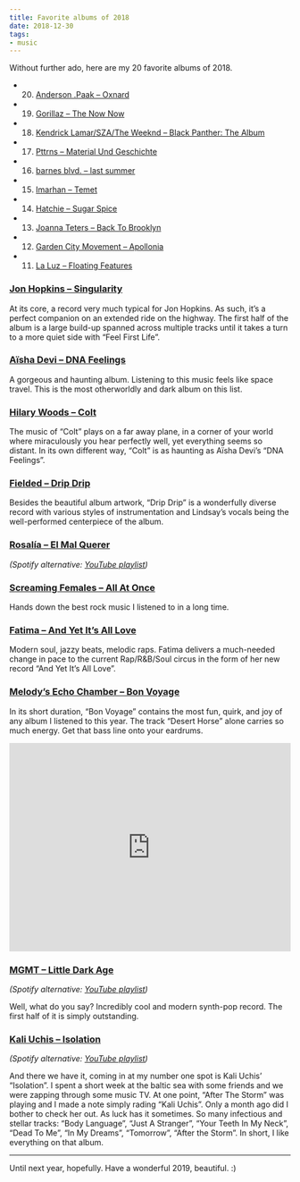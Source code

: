```yaml
---
title: Favorite albums of 2018
date: 2018-12-30
tags:
- music
---
```

Without further ado, here are my 20 favorite albums of 2018.

<!--more-->

- 20. [Anderson .Paak – Oxnard](https://open.spotify.com/album/3rqqwtJE89WoWvMyPTvbZc)
- 19. [Gorillaz – The Now Now](https://open.spotify.com/album/1amYhlukNF8WdaQC3gKkgL)
- 18. [Kendrick Lamar/SZA/The Weeknd – Black Panther: The Album](https://open.spotify.com/album/3pLdWdkj83EYfDN6H2N8MR)
- 17. [Pttrns – Material Und Geschichte](https://altinvillage.bandcamp.com/album/material-und-geschichte)
- 16. [barnes blvd. – last summer](https://barnesblvd.bandcamp.com/album/last-summer)
- 15. [Imarhan – Temet](https://imarhan.bandcamp.com/album/temet)
- 14. [Hatchie – Sugar Spice](https://hatchie.bandcamp.com/album/sugar-spice)
- 13. [Joanna Teters – Back To Brooklyn](https://joannateters.bandcamp.com/album/back-to-brooklyn)
- 12. [Garden City Movement – Apollonia](https://gardencitymovement.bandcamp.com/album/apollonia)
- 11. [La Luz – Floating Features](https://laluz.bandcamp.com/album/floating-features)

### [Jon Hopkins – Singularity](https://jonhopkins.bandcamp.com/album/singularity)

At its core, a record very much typical for Jon Hopkins. As such, it’s a perfect companion on an extended ride on the highway. The first half of the album is a large build-up spanned across multiple tracks until it takes a turn to a more quiet side with “Feel First Life”.



### [Aïsha Devi – DNA Feelings](https://aishadevi.bandcamp.com/album/dna-feelings)

A gorgeous and haunting album. Listening to this music feels like space travel. This is the most otherworldly and dark album on this list.



### [Hilary Woods – Colt](https://hilarywoodsmusic.bandcamp.com/album/colt)

The music of “Colt” plays on a far away plane, in a corner of your world where miraculously you hear perfectly well, yet everything seems so distant. In its own different way, “Colt” is as haunting as Aïsha Devi’s “DNA Feelings”.



### [Fielded – Drip Drip](https://deathbombarc.bandcamp.com/album/drip-drip)

Besides the beautiful album artwork, “Drip Drip” is a wonderfully diverse record with various styles of instrumentation and Lindsay’s vocals being the well-performed centerpiece of the album.



### [Rosalía – El Mal Querer](https://open.spotify.com/album/355bjCHzRJztCzaG5Za4gq)

*(Spotify alternative: [YouTube playlist](https://www.youtube.com/playlist?list=PLxKHVMqMZqUT9r2C1t43NT6SskOLVHl5_))*



### [Screaming Females – All At Once](https://screamingfemales.bandcamp.com/album/all-at-once)

Hands down the best rock music I listened to in a long time.



### [Fatima – And Yet It’s All Love](https://fatima.bandcamp.com/album/and-yet-its-all-love)

Modern soul, jazzy beats, melodic raps. Fatima delivers a much-needed change in pace to the current Rap/R&B/Soul circus in the form of her new record “And Yet It’s All Love”.



### [Melody’s Echo Chamber – Bon Voyage](https://melodysechochamber.bandcamp.com/album/bon-voyage)

In its short duration, “Bon Voyage” contains the most fun, quirk, and joy of any album I listened to this year. The track “Desert Horse” alone carries so much energy. Get that bass line onto your eardrums.

<iframe style="border: 0; width: 100%; height: 373px;" src="https://bandcamp.com/EmbeddedPlayer/album=2381170004/size=large/bgcol=ffffff/linkcol=0687f5/artwork=small/transparent=true/" seamless><a href="http://melodysechochamber.bandcamp.com/album/bon-voyage">Bon Voyage by Melody’s Echo Chamber</a></iframe>



### [MGMT – Little Dark Age](https://open.spotify.com/album/7GjVWG39IOj4viyWplJV4H)

*(Spotify alternative: [YouTube playlist](https://www.youtube.com/watch?v=Hblrzggqqo4))*

Well, what do you say? Incredibly cool and modern synth-pop record. The first half of it is simply outstanding.



### [Kali Uchis – Isolation](https://open.spotify.com/album/4EPQtdq6vvwxuYeQTrwDVY)

*(Spotify alternative: [YouTube playlist](https://www.youtube.com/playlist?list=PLql5iS_v4445NkUspLYqKHhchz9oFzq7r))*

And there we have it, coming in at my number one spot is Kali Uchis’ “Isolation”. I spent a short week at the baltic sea with some friends and we were zapping through some music TV. At one point, “After The Storm” was playing and I made a note simply rading “Kali Uchis”. Only a month ago did I bother to check her out. As luck has it sometimes. So many infectious and stellar tracks: “Body Language”, “Just A Stranger”, “Your Teeth In My Neck”, “Dead To Me”, “In My Dreams”, “Tomorrow”, “After the Storm”. In short, I like everything on that album.

---

Until next year, hopefully. Have a wonderful 2019, beautiful. :)
